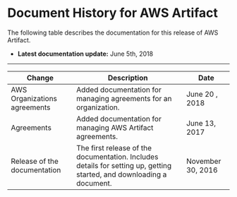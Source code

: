 # Document History for AWS Artifact<a name="doc-history"></a>

The following table describes the documentation for this release of AWS Artifact\.
+ **Latest documentation update:** June 5th, 2018


****  

| Change | Description | Date | 
| --- | --- | --- | 
| AWS Organizations agreements | Added documentation for managing agreements for an organization\. | June 20 , 2018 | 
| Agreements | Added documentation for managing AWS Artifact agreements\. | June 13, 2017 | 
| Release of the documentation | The first release of the documentation\. Includes details for setting up, getting started, and downloading a document\. | November 30, 2016 | 